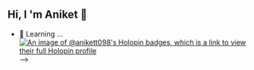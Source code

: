 ## Hi, I 'm Aniket 👋

- 🌱 Learning ...
[![An image of @anikett098's Holopin badges, which is a link to view their full Holopin profile](https://holopin.me/anikett098)](https://holopin.io/@anikett098)
-->
